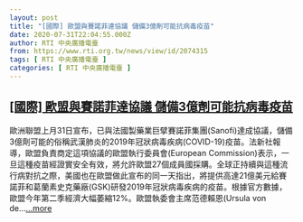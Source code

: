 ```yaml
---
layout: post
title: "[國際] 歐盟與賽諾菲達協議 儲備3億劑可能抗病毒疫苗"
date: 2020-07-31T22:04:55.000Z
author: RTI 中央廣播電臺
from: https://www.rti.org.tw/news/view/id/2074315
tags: [ RTI 中央廣播電臺 ]
categories: [ RTI 中央廣播電臺 ]
---
```

<!--1596233095000-->
[[國際] 歐盟與賽諾菲達協議 儲備3億劑可能抗病毒疫苗](https://www.rti.org.tw/news/view/id/2074315)
------

<div>
歐洲聯盟上月31日宣布，已與法國製藥業巨擘賽諾菲集團(Sanofi)達成協議，儲備3億劑可能的俗稱武漢肺炎的2019年冠狀病毒疾病(COVID-19)疫苗。法新社報導，歐盟負責商定這項協議的歐盟執行委員會(European Commission)表示，一旦這種疫苗經證實安全有效，將允許歐盟27個成員國採購。全球正持續與這種流行病對抗之際，美國也在歐盟做此宣布的同一天指出，將提供高達21億美元給賽諾菲和葛蘭素史克藥廠(GSK)研發2019年冠狀病毒疾病的疫苗。根據官方數據，歐盟今年第二季經濟大幅萎縮12%。歐盟執委會主席范德賴恩(Ursula von de...<a target="_blank" href="https://www.rti.org.tw/news/view/id/2074315">...more</a>
</div>

